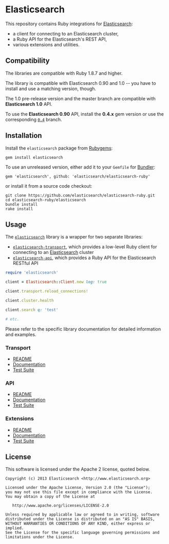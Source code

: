 # Elasticsearch

This repository contains Ruby integrations for [Elasticsearch](http://elasticsearch.org):

* a client for connecting to an Elasticsearch cluster,
* a Ruby API for the Elasticsearch's REST API,
* various extensions and utilities.

## Compatibility

The libraries are compatible with Ruby 1.8.7 and higher.

The library is compatible with Elasticsearch 0.90 and 1.0 -- you have to install and use a matching version, though.

The 1.0 pre-release version and the master branch are compatible with **Elasticsearch 1.0** API.

To use the **Elasticsearch 0.90** API, install the **0.4.x** gem version or use the corresponding
[`0.4`](https://github.com/elasticsearch/elasticsearch-ruby/tree/0.4) branch.

## Installation

Install the `elasticsearch` package from [Rubygems](https://rubygems.org/gems/elasticsearch):

    gem install elasticsearch

To use an unreleased version, either add it to your `Gemfile` for [Bundler](http://gembundler.com):

    gem 'elasticsearch', github: 'elasticsearch/elasticsearch-ruby'

or install it from a source code checkout:

    git clone https://github.com/elasticsearch/elasticsearch-ruby.git
    cd elasticsearch-ruby/elasticsearch
    bundle install
    rake install

## Usage

The [`elasticsearch`](https://github.com/elasticsearch/elasticsearch-ruby/tree/master/elasticsearch)
library is a wrapper for two separate libraries:

* [`elasticsearch-transport`](https://github.com/elasticsearch/elasticsearch-ruby/tree/master/elasticsearch-transport),
  which provides a low-level Ruby client for connecting to an [Elasticsearch](http://elasticsearch.org) cluster
* [`elasticsearch-api`](https://github.com/elasticsearch/elasticsearch-ruby/tree/master/elasticsearch-api),
  which provides a Ruby API for the Elasticsearch RESTful API

```ruby
require 'elasticsearch'

client = Elasticsearch::Client.new log: true

client.transport.reload_connections!

client.cluster.health

client.search q: 'test'

# etc.
```

Please refer to the specific library documentation for detailed information and examples.

### Transport

* [README](https://github.com/elasticsearch/elasticsearch-ruby/blob/master/elasticsearch-transport/README.md)
* [Documentation](http://rubydoc.info/gems/elasticsearch-transport)
* [Test Suite](https://github.com/elasticsearch/elasticsearch-ruby/blob/master/elasticsearch-transport/test)

### API

* [README](https://github.com/elasticsearch/elasticsearch-ruby/blob/master/elasticsearch-api/README.md)
* [Documentation](http://rubydoc.info/gems/elasticsearch-api/)
* [Test Suite](https://github.com/elasticsearch/elasticsearch-ruby/blob/master/elasticsearch-api/test)

### Extensions

* [README](https://github.com/elasticsearch/elasticsearch-ruby/blob/master/elasticsearch-extensions/README.md)
* [Documentation](http://rubydoc.info/gems/elasticsearch-extensions/)
* [Test Suite](https://github.com/elasticsearch/elasticsearch-ruby/blob/master/elasticsearch-extensions/test)

## License

This software is licensed under the Apache 2 license, quoted below.

    Copyright (c) 2013 Elasticsearch <http://www.elasticsearch.org>

    Licensed under the Apache License, Version 2.0 (the "License");
    you may not use this file except in compliance with the License.
    You may obtain a copy of the License at

       http://www.apache.org/licenses/LICENSE-2.0

    Unless required by applicable law or agreed to in writing, software
    distributed under the License is distributed on an "AS IS" BASIS,
    WITHOUT WARRANTIES OR CONDITIONS OF ANY KIND, either express or implied.
    See the License for the specific language governing permissions and
    limitations under the License.
